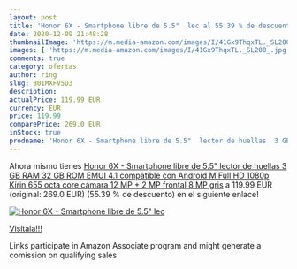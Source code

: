 ```yaml
---
layout: post
title: 'Honor 6X - Smartphone libre de 5.5"  lec al 55.39 % de descuento'
date: 2020-12-09 21:48:28
thumbnailImage: 'https://m.media-amazon.com/images/I/41Gx9ThqxTL._SL200_.jpg'
images: [ 'https://m.media-amazon.com/images/I/41Gx9ThqxTL._SL200_.jpg' ]
comments: true
category: ofertas
author: ring
slug: B01MXFV5D3
description:
actualPrice: 119.99 EUR
currency: EUR
price: 119.99
comparePrice: 269.0 EUR
inStock: true
prodname: 'Honor 6X - Smartphone libre de 5.5"  lector de huellas  3 GB RAM  32 GB ROM  EMUI 4.1 compatible con Android M  Full HD 1080p  Kirin 655 octa core  cámara 12 MP + 2 MP  frontal 8 MP   gris'
---
```


Ahora mismo tienes [Honor 6X - Smartphone libre de 5.5"  lector de huellas  3 GB RAM  32 GB ROM  EMUI 4.1 compatible con Android M  Full HD 1080p  Kirin 655 octa core  cámara 12 MP + 2 MP  frontal 8 MP   gris](https://www.amazon.es/dp/B01MXFV5D3/?tag=tolees-21) a 119.99 EUR (original: 269.0 EUR) (55.39 %  de descuento) en el siguiente enlace!

[![Honor 6X - Smartphone libre de 5.5"  lec](https://m.media-amazon.com/images/I/41Gx9ThqxTL._SL200_.jpg)](https://www.amazon.es/dp/B01MXFV5D3/?tag=tolees-21)

[Visítala!!!](https://www.amazon.es/dp/B01MXFV5D3/?tag=tolees-21)

Links participate in Amazon Associate program and might generate a comission on qualifying sales
